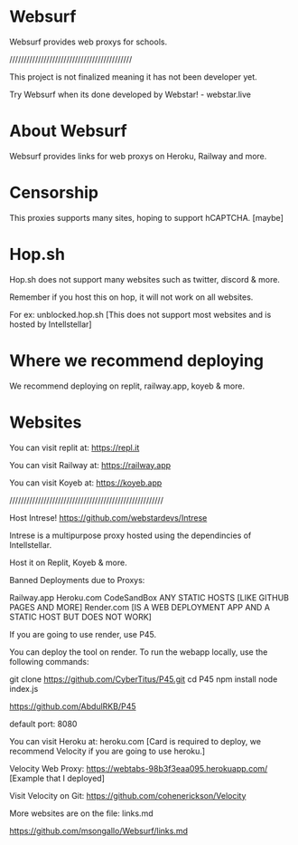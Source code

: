 # Websurf
Websurf  provides web proxys for schools.

\/\/\/\/\/\/\/\/\/\/\/\/\/\/\/\/\/\/\/\/\/\/\/\/\/\/\/\/\/\/\/\/\/\/\/\/\/\/\/\/\/\/\/

This project is not finalized meaning it has not been developer yet.

Try Websurf when its done developed by Webstar! - webstar.live

# About Websurf

Websurf provides links for web proxys on Heroku, Railway and more.

# Censorship

This proxies supports many sites, hoping to support hCAPTCHA. [maybe] 

# Hop.sh 

Hop.sh does not support many websites such as twitter, discord & more.

Remember if you host this on hop, it will not work on all websites. 

For ex: unblocked.hop.sh [This does not support most websites and is hosted by Intellstellar]

# Where we recommend deploying

We recommend deploying on replit, railway.app, koyeb & more.

# Websites

You can visit replit at: https://repl.it

You can visit Railway at: https://railway.app 

You can visit Koyeb at: https://koyeb.app

\/\/\/\/\/\/\/\/\/\/\/\/\/\/\/\/\/\/\/\/\/\/\/\/\/\/\/\/\/\/\/\/\/\/\/\/\/\/\/\/\/\/\/\/\/\/\/\/\/\/\/\/\/\/

Host Intrese! https://github.com/webstardevs/Intrese

Intrese is a multipurpose proxy hosted using the dependincies of Intellstellar.

Host it on  Replit, Koyeb & more.

Banned Deployments due to Proxys:

Railway.app
Heroku.com 
CodeSandBox
ANY STATIC HOSTS [LIKE GITHUB PAGES AND MORE]
Render.com [IS A WEB DEPLOYMENT APP AND A STATIC HOST BUT DOES NOT WORK]

If you are going to use render, use P45. 

You can deploy the tool on render. To run the webapp locally, use the following commands:

git clone https://github.com/CyberTitus/P45.git
cd P45
npm install
node index.js

https://github.com/AbdulRKB/P45

default port: 8080

You can visit Heroku at: heroku.com [Card is required to deploy, we recommend Velocity if you are going to use heroku.]

Velocity Web Proxy: https://webtabs-98b3f3eaa095.herokuapp.com/ [Example that I deployed]

Visit Velocity on Git: https://github.com/cohenerickson/Velocity

More websites are on the file: links.md

https://github.com/msongallo/Websurf/links.md

